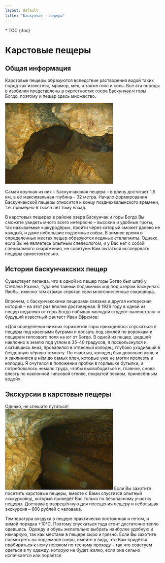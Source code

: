 ```yaml
---
layout: default
title: "Баскунчак - пещеры"
---
```


<nav class="nav affix navbar-nav toc-wrapper" markdown='1'>
* TOC
{:toc}
</nav>

Карстовые пещеры
==================

Общая информация
----------------
Карстовые пещеры образуются вследствие растворения водой таких пород как известняк, мрамор, мел, а также гипс и соль. Все эти породы в изобилии представлены в окрестностях озера Баскунчак и горы Богдо, поэтому и пещер здесь множество.

<a href="/9c.jpg"><img src="/9c.jpg" width="350" class="img-responsive pull-left"/></a>

Самая крупная из них – Баскунчакская пещера – в длину достигает 1,5 км, а её максимальная глубина – 32 метра. Начало формирования Баскунчакской пещеры относится к концу позднехвалынского времени, т.е. примерно 6 тысяч лет тому назад.

В карстовых пещерах в районе озера Баскунчак и горы Богдо Вы сможете увидеть много всего интересно – высокие и удобные гроты, так называемые «шкуродёры», пройти через который сможет далеко не каждый, и даже небольшие подземные озёра. В зимнее время в определенных местах пещер образуются ледяные сталагмиты. Однако, если Вы не являетесь опытным спелеологом, и у Вас нет с собой специального снаряжения, не советуем Вам пытаться исследовать пещеры самостоятельно.

Истории баскунчакских пещер
---------------------------

Существует легенда, что в одной из пещер горы Богдо был штаб у Степана Разина, туда вёл тайный подземный ход под озером Баскунчак. Якобы, именно там атаман спрятал свои многочисленные сокровища.

Впрочем, с баскунчакскими пещерами связана и другая интересная история – на этот раз вполне достоверная. В 1926 году в одной из пещер недалеко от горы Богдо побывал молодой студент-палеонтолог и будущий известный фантаст Иван Ефремов:

«Для определения нижних горизонтов горы приходилось спускаться в пещеры под красными буграми и ползать под землёй по воронкам и пещерам гипсового поля на юг от Богдо. В одной из пещер, шедшей наклонно в землю под углом в 35–40 градусов, я поскользнулся и, скатившись вниз, провалился в отвесный колодец, глубоко уходивший в бездонную чёрную темноту. По счастью, колодец был довольно узок, и я заклинился в нём до самых плеч, которые уже не могли пролезть в колодец. Я очутился в положении пробки в горлышке бутылки, и потребовалось немало труда, чтобы высвободиться и, главное, снова влезть по наклонной гипсовой стенке, покрытой песком, принесённым водой».

Экскурсии в карстовые пещеры
----------------------------

Однако, не спешите пугаться! <a href="/5c.jpg"><img src="/5c.jpg" width="350" class="img-responsive pull-left"/></a> Если Вы захотите посетить карстовые пещеры, вместе с Вами спустится опытный экскурсовод, который проведёт Вас только по безопасному участку пещеры. Доставка в разрешённую для посещения пещеру и небольшая экскурсия – 600 рублей с человека.

Температура воздуха в пещере практически постоянная и летом, и зимой порядка +10°С. Поэтому спускаться туда стоит достаточно тепло одевшись. Одежду и обувь желательно выбрать наиболее удобную и немаркую, так как местами в пещере сыро и грязно. Если Вы захотите посмотреть на подземное озеро, имейте в виду, что Вам придётся пробираться к нему ползком по тесному проходу – так что советуем одеться в ту одежду, которую не будет жалко, если она сильно испачкается или порвётся.
